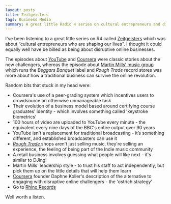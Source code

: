 ```yaml
---
layout: posts
title: Zeitgeisters
tags: Business Media
summary: A great little Radio 4 series on cultural entrepreneurs and disruptive web businesses.
---
```


I've been listening to a great little series on R4 called [Zeitgeisters](http://www.bbc.co.uk/programmes/b02zbyxh) which was about “cultural entrepreneurs who are shaping our lives". I thought it could equally well have be billed as being about disruptive online businesses. 

The episodes about [YouTube](http://www.bbc.co.uk/programmes/b0366wms) and [Coursera](http://www.bbc.co.uk/programmes/b036j3qc) were classic stories about the new challengers, whereas the episode about [Martin Mills’ music group](http://www.bbc.co.uk/programmes/b02xxvbz) which runs the *Beggars Banquet* label and *Rough Trade* record stores was more about how a traditional business can survive the online revolution. 

Random bits that stuck in my head were:

* Coursera's use of a peer-grading system which incentives users to crowdsource an otherwise unmanageable task
* Their evolution of a business model based around certifying course graduates' identity - which involves something called 'keystroke biometrics'
* 100 hours of video are uploaded to YouTube every minute - the equivalent every nine days of the BBC's entire output over 90 years
* YouTube isn't a replacement for traditional broadcasting  - it’s something different, and established broadcasters can use it
* [*Rough Trade* ](http://www.roughtrade.com/) shops aren't just selling music, they're selling an experience, the feeling of being part of the Indie music community
* A retail business involves guessing what people will like next - it's similar to DJing!
* Martin Mills' leadership style - to trust his staff to act independently, but pick them up on the little details that will help them learn
* [Coursera](https://www.coursera.org/) founder Daphne Koller's description of the alternative to engaging with disruptive online challengers - the 'ostrich strategy'
* Go to [Rhino Records](http://www.youtube.com/watch?v=9SIjAbvCHKI)

Well worth a listen. 



